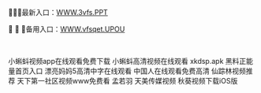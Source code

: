 <p>
	🚂🚂🚂最新入口：<a href="http://www.baidu.com/link?url=6MA2SWnO3Raqke39an_0PUxosM6ZrUGzi1BN9tNnlPW&wd">WWW.3vfs.PPT</a> 
	<p>
		🍹
🍹
🍹备用入口：<a href="http://www.baidu.com/link?url=6MA2SWnO3Raqke39an_0PUxosM6ZrUGzi1BN9tNnlPW&wd">WWW.vfsqet.UPOU</a> 
	</p>
	<p>
		<br />
	</p>
	<p>
		小蝌蚪视频app在线观看免费下载
小蝌蚪高清视频在线观看
xkdsp.apk
黑料正能量首页入口
漂亮妈妈5高清中字在线观看
中国人在线观看免费高清
仙踪林视频推荐
天下第一社区视频www免费看
孟若羽 天美传媒视频
秋葵视频下载iOS版
	</p>
